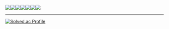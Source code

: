 <p align="center">
 <div style="display:flex; flex-direction:row;">
  <img src="https://img.shields.io/badge/Java-007396?style=for-the-badge&logo=Java&logoColor=white"> 
  <img src="https://img.shields.io/badge/Spring-6DB33F?style=for-the-badge&logo=spring&logoColor=white"> 
  <img src="https://img.shields.io/badge/Spring Boot-6DB33F?style=for-the-badge&logo=spring boot&logoColor=white"> 
  <img src="https://img.shields.io/badge/JPA-6DB33F?style=for-the-badge&logo=spring boot&logoColor=white">
  <img src="https://img.shields.io/badge/AWS EC2-FF9900?style=for-the-badge&logo=Amazon EC2&logoColor=white"> 
  <img src="https://img.shields.io/badge/AWS RDS-527FFF?style=for-the-badge&logo=amazonrds&logoColor=white"> 
  <img src="https://img.shields.io/badge/MySQL-4479A1?style=for-the-badge&logo=MySQL&logoColor=white"> 
 </div>
</p>

---
 [![Solved.ac Profile](http://mazassumnida.wtf/api/v2/generate_badge?boj=lee2963)](https://solved.ac/lee2963/)
